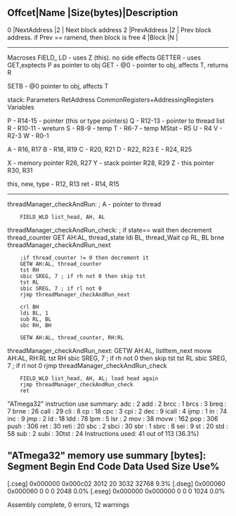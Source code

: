 
Offcet|Name           |Size(bytes)|Description
----------------------------------------------
0     |NextAddress    |2          | Next block address
2     |PrevAddress    |2          | Prev block address. if Prev == ramend, then block is free
4     |Block          |N          |

----------------
Macroses
FIELD_ LD - uses Z (this). no side effects
GETTER - uses GET,exptects P as pointer to obj
GET - @0 - pointer to obj, affects T, returns R

SETB - @0 pointer to obj, affects T

stack:
	Parameters
	RetAddress
	CommonRegisters+AddressingRegisters
	Variables

P - R14-15 - pointer (this or type pointers)
Q - R12-13 - pointer to thread list
R - R10-11 - wreturn
S - R8-9 - temp
T - R6-7 - temp
MStat - R5
U - R4 
V - R2-3
W - R0-1

A - R16, R17
B - R18, R19
C - R20, R21
D - R22, R23
E - R24, R25

X - memory pointer R26, R27
Y - stack pointer R28, R29
Z - this pointer R30, R31

this, new, type - R12, R13
ret  - R14, R15



----------
 threadManager_checkAndRun: ; A - pointer to thread

		FIELD_WLD list_head, AH, AL
 
 threadManager_checkAndRun_check:
		; if state== wait then decrement thread_counter
		GET AH:AL, thread_state
		ldi BL, thread_Wait
		cp RL, BL
		brne threadManager_checkAndRun_next

		;if thread_counter != 0 then decrement it
		GETW AH:AL, thread_counter
		tst RH
		sbic SREG, 7 ; if rh not 0 then skip tst
		tst RL
		sbic SREG, 7 ; if rl not 0
		rjmp threadManager_checkAndRun_next

		crl BH
		ldi BL, 1
		sub RL, BL
		sbc RH, BH

		SETW AH:AL, thread_counter, RH:RL

threadManager_checkAndRun_next:
		GETW AH:AL, listItem_next
		movw AH:AL, RH:RL
		tst RH
		sbic SREG, 7 ; if rh not 0 then skip tst
		tst RL
		sbic SREG, 7 ; if rl not 0
		rjmp threadManager_checkAndRun_check

		FIELD_WLD list_head, AH, AL; load head again
		rjmp threadManager_checkAndRun_check
		ret




"ATmega32" instruction use summary:
adc   :   2 add   :   2 
brcc  :   1 brcs  :   3 breq  :   7
brne  :  26
call  :  29
cli   :   8
cp    :  18 cpc   :   3 
cpi   :   2 dec   :   9
icall :   4 ijmp  :   1 in    :  74 inc   :   9 jmp   :   2 
ld    :  18 ldd   :  78 lpm   :   5
lsr   :   2 mov   :  38 movw  : 162
pop   : 306 
push  : 306 ret   :  30 reti  :  20
sbc   :   2 sbci  :  30
sbr   :   1 sbrc  :   8
sei   :   9
st    :  20 std   :  58
sub   :   2 subi  :  30tst   :  24
Instructions used: 41 out of 113 (36.3%)

"ATmega32" memory use summary [bytes]:
Segment   Begin    End      Code   Data   Used    Size   Use%
---------------------------------------------------------------
[.cseg] 0x000000 0x000c02   3012     20   3032   32768   9.3%
[.dseg] 0x000060 0x000060      0      0      0    2048   0.0%
[.eseg] 0x000000 0x000000      0      0      0    1024   0.0%

Assembly complete, 0 errors, 12 warnings
